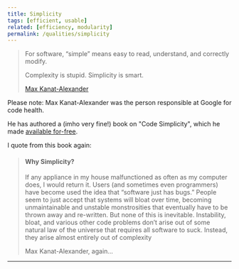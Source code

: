 ```yaml
---
title: Simplicity
tags: [efficient, usable]
related: [efficiency, modularity] 
permalink: /qualities/simplicity
---
```


>For software, “simple” means easy to read, understand, and correctly modify.
>
>Complexity is stupid. Simplicity is smart.
>
>[Max Kanat-Alexander](https://www.codesimplicity.com/post/the-definition-of-simplicity/)

Please note: Max Kanat-Alexander was the person responsible at Google for code health.

He has authored a (imho very fine!) book on "Code Simplicity", which he made [available for-free](https://www.codesimplicity.com/wp-content/uploads/2022/05/CodeSimplicity.pdf).

I quote from this book again:


>#### Why Simplicity?
>If any appliance in my house malfunctioned as often as my computer does, I would
return it. 
>Users (and sometimes even programmers) have become used the idea that “software just has bugs.” 
>People seem to just accept that systems will bloat over time, becoming unmaintainable and unstable monstrosities that eventually have to be
thrown away and re-written.
>But none of this is inevitable. 
>Instability, bloat, and various other code problems don’t arise out of some natural law of the universe that requires all software to suck.
>Instead, they arise almost entirely out of complexity
>
>Max Kanat-Alexander, again...

<hr>

